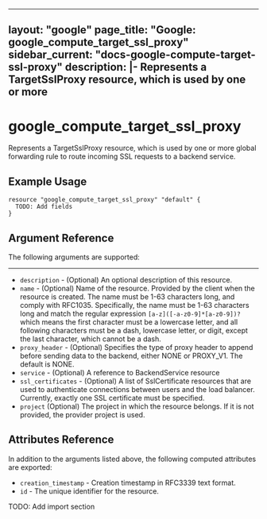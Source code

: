 <!---
 ----------------------------------------------------------------------------

     ***     AUTO GENERATED CODE    ***    AUTO GENERATED CODE     ***

 ----------------------------------------------------------------------------

     This file is automatically generated and manual changes will be
     clobbered when the file is regenerated.

     Please read more about how to change this file in
     .github/CONTRIBUTING.md.

 ----------------------------------------------------------------------------
--->
---
layout: "google"
page_title: "Google: google_compute_target_ssl_proxy"
sidebar_current: "docs-google-compute-target-ssl-proxy"
description: |-
  Represents a TargetSslProxy resource, which is used by one or more
---

# google\_compute\_target\_ssl\_proxy

Represents a TargetSslProxy resource, which is used by one or more
global forwarding rule to route incoming SSL requests to a backend
service.


## Example Usage

```hcl
resource "google_compute_target_ssl_proxy" "default" {
  TODO: Add fields
}
```

## Argument Reference

The following arguments are supported:



- - -

* `description` -
  (Optional)
  An optional description of this resource.
* `name` -
  (Optional)
  Name of the resource. Provided by the client when the resource is
created. The name must be 1-63 characters long, and comply with
RFC1035. Specifically, the name must be 1-63 characters long and match
the regular expression `[a-z]([-a-z0-9]*[a-z0-9])?` which means the
first character must be a lowercase letter, and all following
characters must be a dash, lowercase letter, or digit, except the last
character, which cannot be a dash.
* `proxy_header` -
  (Optional)
  Specifies the type of proxy header to append before sending data to
the backend, either NONE or PROXY_V1. The default is NONE.
* `service` -
  (Optional)
  A reference to BackendService resource
* `ssl_certificates` -
  (Optional)
  A list of SslCertificate resources that are used to authenticate
connections between users and the load balancer. Currently, exactly
one SSL certificate must be specified.
* `project` (Optional) The project in which the resource belongs.
    If it is not provided, the provider project is used.







## Attributes Reference

In addition to the arguments listed above, the following computed attributes are exported:

* `creation_timestamp` -
  Creation timestamp in RFC3339 text format.
* `id` -
  The unique identifier for the resource.




TODO: Add import section
